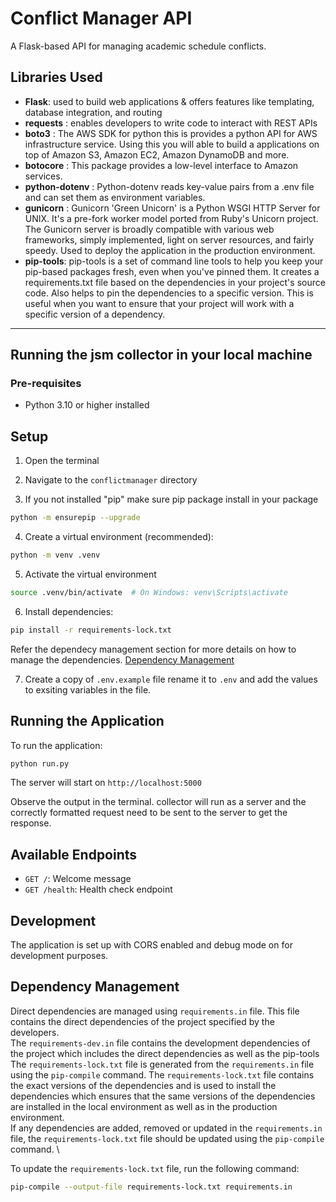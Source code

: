 # Conflict Manager API

A Flask-based API for managing academic schedule conflicts.

## Libraries Used

- **Flask**: used to build web applications & offers features like templating, database integration, and routing
- **requests** : enables developers to write code to interact with REST APIs
- **boto3** : The AWS SDK for python this is provides a python API for AWS infrastructure service. Using this you will able to build a applications on top of Amazon S3, Amazon EC2, Amazon DynamoDB and more.
- **botocore** : This package provides a low-level interface to Amazon services.
- **python-dotenv** : Python-dotenv reads key-value pairs from a .env file and can set them as environment variables.
- **gunicorn** : Gunicorn 'Green Unicorn' is a Python WSGI HTTP Server for UNIX. It's a pre-fork worker model ported from Ruby's Unicorn project. The Gunicorn server is broadly compatible with various web frameworks, simply implemented, light on server resources, and fairly speedy. Used to deploy the application in the production environment.
- **pip-tools**: pip-tools is a set of command line tools to help you keep your pip-based packages fresh, even when you've pinned them. It creates a requirements.txt file based on the dependencies in your project's source code. Also helps to pin the dependencies to a specific version. This is useful when you want to ensure that your project will work with a specific version of a dependency.

---

## Running the jsm collector in your local machine

### Pre-requisites

- Python 3.10 or higher installed

## Setup

1. Open the terminal

2. Navigate to the `conflictmanager` directory

3. If you not installed "pip" make sure pip package install in your package

```bash
python -m ensurepip --upgrade
```

4. Create a virtual environment (recommended):

```bash
python -m venv .venv
```

5. Activate the virtual environment

```bash
source .venv/bin/activate  # On Windows: venv\Scripts\activate
```

6. Install dependencies:

```bash
pip install -r requirements-lock.txt
```

Refer the dependecy management section for more details on how to manage the dependencies. [Dependency Management](#dependency-management)

7. Create a copy of `.env.example` file rename it to `.env` and add the values to exsiting variables in the file.

## Running the Application

To run the application:

```bash
python run.py
```

The server will start on `http://localhost:5000`

Observe the output in the terminal. collector will run as a server and the correctly formatted request need to be sent to the server to get the response.

## Available Endpoints

- `GET /`: Welcome message
- `GET /health`: Health check endpoint

## Development

The application is set up with CORS enabled and debug mode on for development purposes.

## Dependency Management

Direct dependencies are managed using `requirements.in` file. This file contains the direct dependencies of the project specified by the developers. \
The `requirements-dev.in` file contains the development dependencies of the project which includes the direct dependencies as well as the pip-tools \
The `requirements-lock.txt` file is generated from the `requirements.in` file using the `pip-compile` command. The `requirements-lock.txt` file contains the exact versions of the dependencies and is used to install the dependencies which ensures that the same versions of the dependencies are installed in the local environment as well as in the production environment. \
If any dependencies are added, removed or updated in the `requirements.in` file, the `requirements-lock.txt` file should be updated using the `pip-compile` command. \

To update the `requirements-lock.txt` file, run the following command:

```bash
pip-compile --output-file requirements-lock.txt requirements.in
```
